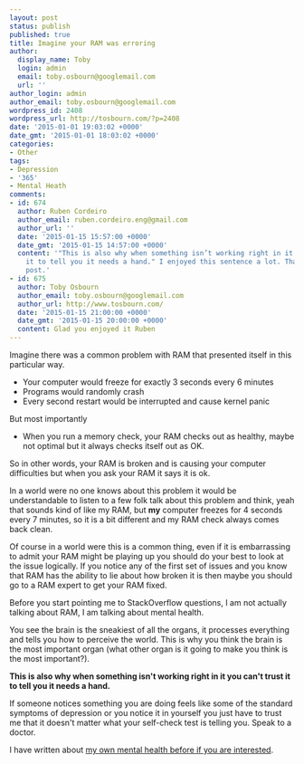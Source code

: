 ```yaml
---
layout: post
status: publish
published: true
title: Imagine your RAM was erroring
author:
  display_name: Toby
  login: admin
  email: toby.osbourn@googlemail.com
  url: ''
author_login: admin
author_email: toby.osbourn@googlemail.com
wordpress_id: 2408
wordpress_url: http://tosbourn.com/?p=2408
date: '2015-01-01 19:03:02 +0000'
date_gmt: '2015-01-01 18:03:02 +0000'
categories:
- Other
tags:
- Depression
- '365'
- Mental Heath
comments:
- id: 674
  author: Ruben Cordeiro
  author_email: ruben.cordeiro.eng@gmail.com
  author_url: ''
  date: '2015-01-15 15:57:00 +0000'
  date_gmt: '2015-01-15 14:57:00 +0000'
  content: '"This is also why when something isn’t working right in it you can’t trust
    it to tell you it needs a hand." I enjoyed this sentence a lot. Thanks for the
    post.'
- id: 675
  author: Toby Osbourn
  author_email: toby.osbourn@googlemail.com
  author_url: http://www.tosbourn.com/
  date: '2015-01-15 21:00:00 +0000'
  date_gmt: '2015-01-15 20:00:00 +0000'
  content: Glad you enjoyed it Ruben
---
```

<p>Imagine there was a common problem with RAM that presented itself in this particular way.</p>
<ul>
<li>Your computer would freeze for exactly 3 seconds every 6 minutes</li>
<li>Programs would randomly crash</li>
<li>Every second restart would be interrupted and cause kernel panic</li>
</ul>
<p>But most importantly</p>
<ul>
<li>When you run a memory check, your RAM checks out as healthy, maybe not optimal but it always checks itself out as OK.</li>
</ul>
<p>So in other words, your RAM is broken and is causing your computer difficulties but when you ask your RAM it says it is ok.</p>
<p>In a world were no one knows about this problem it would be understandable to listen to a few folk talk about this problem and think, yeah that sounds kind of like my RAM, but <strong>my</strong> computer freezes for 4 seconds every 7 minutes, so it is a bit different and my RAM check always comes back clean.</p>
<p>Of course in a world were this is a common thing, even if it is embarrassing to admit your RAM might be playing up you should do your best to look at the issue logically. If you notice any of the first set of issues and you know that RAM has the ability to lie about how broken it is then maybe you should go to a RAM expert to get your RAM fixed.</p>
<p>Before you start pointing me to StackOverflow questions, I am not actually talking about RAM, I am talking about mental health.</p>
<p>You see the brain is the sneakiest of all the organs, it processes everything and tells you how to perceive the world. This is why you think the brain is the most important organ (what other organ is it going to make you think is the most important?).</p>
<p><strong>This is also why when something isn't working right in it you can't trust it to tell you it needs a hand.</strong></p>
<p>If someone notices something you are doing feels like some of the standard symptoms of depression or you notice it in yourself you just have to trust me that it doesn't matter what your self-check test is telling you. Speak to a doctor.</p>
<p>I have written about <a title="A quick post about depression and software development" href="http://tosbourn.com/a-quick-post-about-depression-and-software-development/">my own mental health before if you are interested</a>.</p>
